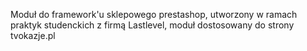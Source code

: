 Moduł do framework'u sklepowego prestashop, utworzony w ramach praktyk studenckich z firmą Lastlevel, moduł dostosowany do strony tvokazje.pl